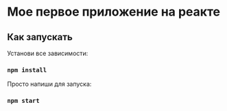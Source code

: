 # Мое первое приложение на реакте

## Как запускать

Установи все зависимости:

### `npm install`

Просто напиши для запуска:

### `npm start`


